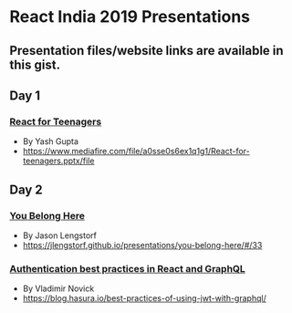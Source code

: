 # React India 2019 Presentations

## Presentation files/website links are available in this gist.

## Day 1

### [React for Teenagers](https://www.mediafire.com/file/a0sse0s6ex1q1g1/React-for-teenagers.pptx/file)

- By Yash Gupta
- https://www.mediafire.com/file/a0sse0s6ex1q1g1/React-for-teenagers.pptx/file

## Day 2

### [You Belong Here](https://jlengstorf.github.io/presentations/you-belong-here/#/33)

- By Jason Lengstorf
- https://jlengstorf.github.io/presentations/you-belong-here/#/33

### [Authentication best practices in React and GraphQL](https://blog.hasura.io/best-practices-of-using-jwt-with-graphql/)

- By Vladimir Novick
- https://blog.hasura.io/best-practices-of-using-jwt-with-graphql/
